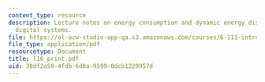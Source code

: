 ```yaml
---
content_type: resource
description: Lecture notes on energy consumption and dynamic energy dissipation in
  digital systems.
file: https://ol-ocw-studio-app-qa.s3.amazonaws.com/courses/6-111-introductory-digital-systems-laboratory-spring-2006/38df2a594fdb6d0a95990dcb1229957d_l16_print.pdf
file_type: application/pdf
resourcetype: Document
title: l16_print.pdf
uid: 38df2a59-4fdb-6d0a-9599-0dcb1229957d
---
```

